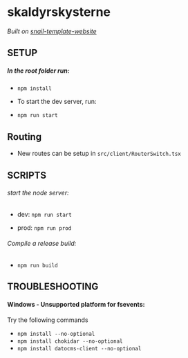 # skaldyrskysterne

_Built on [snail-template-website](https://github.com/setsnail/snail-template-website)_

## SETUP

##### In the root folder run:

- `npm install`
- To start the dev server, run:

- `npm run start`

## Routing

- New routes can be setup in `src/client/RouterSwitch.tsx`

## SCRIPTS

###### start the node server:

- dev: `npm run start`

- prod: `npm run prod`

###### Compile a release build:

- `npm run build`

## TROUBLESHOOTING

#### Windows - Unsupported platform for fsevents:

Try the following commands

- `npm install --no-optional`
- `npm install chokidar --no-optional`
- `npm install datocms-client --no-optional`
